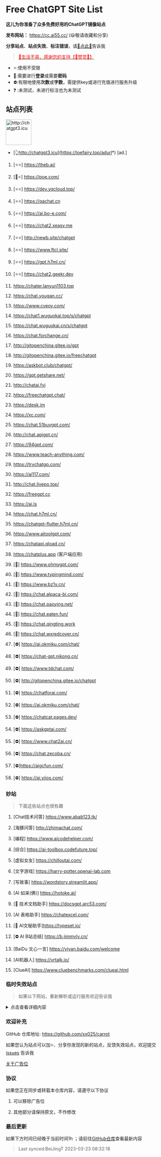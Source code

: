 # Free ChatGPT Site List

**这儿为你准备了众多免费好用的ChatGPT镜像站点**

**发布网站：** https://cc.ai55.cc/   (😃敬请收藏和分享)

**分享站点**、**站点失效**、**标注错误**，请[🌺点此🌺](https://github.com/xx025/carrot/issues)告诉我

><a href="https://xx025.github.io/pages/zs/" target="_blank"><font color="red">🔗生活不易，感谢您的支持【🧡赞赏🧡】</font></a>

[//]: # (> <a href="https://xx025.github.io/pages/zs/" target="_blank"><img src="https://cdn.buymeacoffee.com/buttons/v2/default-blue.png" alt="Buy Me A Coffee" style="height: 40px !important;width: 145px !important;" ></a>)

[//]: # (<br/>)

- ⭐:使用不受限
- 🔑:需要进行**登录**或需要**密码**
- ⛔:有限地使用**次数**或**字数**，需提供key或进行充值进行服务升级
- ❓ :未测试，未进行标注也为未测试

## 站点列表

<a href="https://loefairy.top/adurl*" target="_blank"><img src="https://imgs.loefairy.top/chatgpt3-icu.png" alt="http://chatgpt3.icu" style="height: 80px !important;width: auto !important;" ></a>

- [👆http://chatgpt3.icu](https://loefairy.top/adurl*) [ad.]


1. [⭐⭐] https://theb.ai/

2. [🔑⭐] https://poe.com/

3. [⭐⭐] https://dev.yqcloud.top/

4. [⭐⭐] https://qachat.cn

5. [⭐⭐] https://ai.bo-e.com/

6. [⭐⭐] https://chat2.xeasy.me

7. [⭐⭐] http://newb.site/chatgpt

8. [⭐⭐] https://www.ftcl.site/

9. [⭐⭐]  https://gpt.h7ml.cn/

10. [⭐⭐] https://chat2.geekr.dev

11. https://chater.lanyun1103.top

12. https://chat.yougan.cc/

13. https://www.cveoy.com/

14. https://chat1.wuguokai.top/s/chatgpt

15. https://chat.wuguokai.cn/s/chatgpt

16. https://chat.forchange.cn/

17. http://gitopenchina.gitee.io/gpt

18. http://gitopenchina.gitee.io/freechatgpt

19. https://askbot.club/chatgpt/

20. https://gpt.getshare.net/

21. http://chatai.fyi

22. https://freechatgpt.chat/

23. https://desk.im

24. https://xc.com/

25. https://chat.51buygpt.com/

26. http://chat.apigpt.cn/

27. https://94gpt.com/

28. https://www.teach-anything.com/

29. https://trychatgp.com/

30. https://ai117.com/

31. http://chat.livepo.top/

32. https://freegpt.cc

33. https://ai.ls

34. https://chat.h7ml.cn/

35. https://chatgpt-flutter.h7ml.cn/

36. https://www.aitoolgpt.com/

37. https://chatapi.qload.cn/

38. https://chatplus.app (客户端应用)

39. [🔑] https://www.ohmygpt.com/

40. [🔑] https://www.typingmind.com/

41. [🔑] https://www.bz1y.cn/

42. [🔑] https://chat.alpaca-bi.com/

43. [🔑] https://chat.paoying.net/

44. [🔑] https://chat.eaten.fun/

45. [🔑]  https://chat.qingting.work

46. [🔑] https://chat.wxredcover.cn/

47. [⛔] https://ai.okmiku.com/chat/

48. [⛔] https://chat-gpt.nikong.cn/

49. [⛔] https://www.tdchat.com/

50. [⛔]  http://gitopenchina.gitee.io/chatgpt

51. [⛔] https://chatforai.com/

52. [⛔] https://ai.okmiku.com/chat/

53. [⛔] https://chatcat.pages.dev/

54. [⛔] https://askgptai.com/

55. [⛔] https://www.chat2ai.cn/

56. [⛔] https://chat.zecoba.cn/

57. [⛔]https://aigcfun.com/

58. [⛔] https://ai.yiios.com/

### 妙站

> 下面这些站点也很有趣

1. [Chat技术问答] https://www.abab123.tk/

2. [海豚问答] http://zhimachat.com/

3. [编程] https://www.aicodehelper.com/

4. [综合] https://ai-toolbox.codefuture.top/

5. [虚拟女友] https://chilloutai.com/

6. [文字游戏] https://harry-potter.openai-lab.com

7. [写故事] https://wordstory.streamlit.app/

8. [AI 如来(佛)] https://hotoke.ai/

9. [🔑 技术文档助手] https://docsgpt.arc53.com/

10. [AI 表格助手] https://chatexcel.com/

11. [🔑 AI文秘助手]https://typeset.io/

12. [⛔ AI B站总结] https://b.jimmylv.cn/

13. [BaiDu 文心一言] https://yiyan.baidu.com/welcome

14. [AI机器人] https://vrtalk.io/

15. [ClueAI] https://www.cluebenchmarks.com/clueai.html

### 临时失效站点

> 如果以下网站，重新解析或运行服务欢迎告诉我

[//]: # (；因为在首次发现不再运行服务或域名不再解析就会列在这儿，并不知晓其后期更新状况)

<details>
  <summary>点击查看详细内容</summary>

1. https://chatmate.network/
   <br/>
2. https://freegpt.one/
   <br/>
3. https://freechatgpt.lol/
   <br/>
4. https://fastgpt.app/
   <br/>
5. https://chat.jingran.vip/
   <br/>
6. http://itecheasy.com.cn/
   <br/>
7. https://chatgpt.ddiu.io/
   <br/>
8. https://chat.qingting.work/
   <br/>
9. https://chat.aigc-model.com/
   <br/>
10. https://chatgpt.poshist.cn/
    <br/>
11. https://www.chatsverse.xyz/
    <br/>
12. https://ai.v2less.com/
    <br/>
13. https://chatgpt.h7ml.cn/
    <br/>
14. https://chat.tgbot.co/
    <br/>
15. https://chat.ninvfeng.xyz/
    <br/>
16. https://talk.xiu.ee/
    <br/>
17. https://chat.sheepig.top/
    <br/>
18. https://chatgpt.ddiu.me/
    <br/>
19. https://chatgpt.lcc8.com/
    <br/>
20. https://chat.uue.me/
    <br/>
21. http://gpt.mxnf.store/
    <br/>
22. https://chat.moyunav.com/
    <br/>
23. https://www.askopenai.cn/
    <br/>

</details>

### 欢迎补充

GitHub 仓库地址: https://github.com/xx025/carrot

如果您认为站点可以加⭐、分享你发现的新的站点，反馈失效站点，欢迎提交[issues](https://github.com/xx025/carrot/issues) 告诉我

[关于广告位](https://github.com/xx025/carrot/wiki)

### 协议

如果您正在同步或转载本仓库内容，请遵守以下协议

1. 可以移除广告位

2. 其他部分请保持原文，不作修改

### 最后更新

如果下方时间已经晚于当前时间1h ；请前往[GitHub仓库](https://github.com/xx025/carrot)查看最新内容

>Last synced:BeiJingT 2023-03-23 08:32:18
